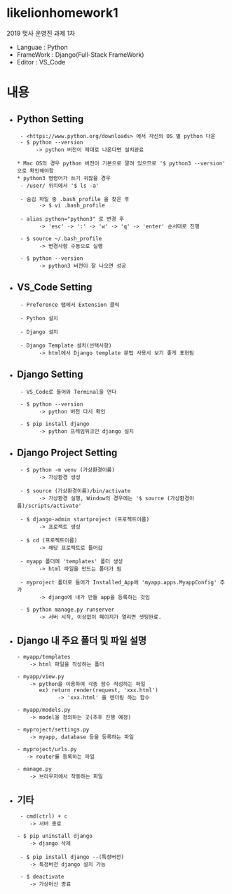 # likelionhomework1
2019 멋사 운영진 과제 1차

- Languae : Python
- FrameWork : Django(Full-Stack FrameWork)
- Editor : VS_Code

# 내용
  - ## Python Setting
    ```
     - <https://www.python.org/downloads> 에서 자신의 OS 별 python 다운
     - $ python --version
          -> python 버전이 제대로 나온다면 설치완료
    ```
    
     ```
     * Mac OS의 경우 python 버전이 기본으로 깔려 있으므로 '$ python3 --version' 으로 확인해야함
     * python3 명령어가 쓰기 귀찮을 경우
      - /user/ 위치에서 '$ ls -a'
      
      - 숨김 파일 중 .bash_profile 을 찾은 후
            -> $ vi .bash_profile
          
      - alias python="python3" 로 변경 후
            -> 'esc' -> ':' -> 'w' -> 'q' -> 'enter' 순서대로 진행
          
      - $ source ~/.bash_profile
            -> 변경사항 수동으로 실행
          
      - $ python --version
            -> python3 버전이 잘 나오면 성공
     ```
     
  - ## VS_Code Setting
    ```
     - Preference 탭에서 Extension 클릭
     
     - Python 설치
     
     - Django 설치
     
     - Django Template 설치(선택사항)
           -> html에서 Django template 문법 사용시 보기 좋게 표현됨
    ```
     
  - ## Django Setting
    ```
     - VS_Code로 들어와 Terminal을 연다
     
     - $ python --version
           -> python 버전 다시 확인
        
     - $ pip install django
           -> python 프레임워크인 django 설치
    ```
        
  - ## Django Project Setting
    ```
     - $ python -m venv (가상환경이름)
           -> 가상환경 생성
        
     - $ source (가상환경이름)/bin/activate
           -> 가상환경 실행, Window의 경우에는 '$ source (가상환경이름)/scripts/activate'
        
     - $ django-admin startproject (프로젝트이름)
           -> 프로젝트 생성
        
     - $ cd (프로젝트이름)
           -> 해당 프로젝트로 들어감
        
     - myapp 폴더에 'templates' 폴더 생성
           -> html 파일을 만드는 폴더가 됨
        
     - myproject 폴더로 들어가 Installed_App에 'myapp.apps.MyappConfig' 추가
           -> django에 내가 만들 app을 등록하는 것임
        
     - $ python manage.py runserver
           -> 서버 시작, 이상없이 페이지가 열리면 셋팅완료.
    ```
    
  - ## Django 내 주요 폴더 및 파일 설명
    ```
    - myapp/templates
        -> html 파일을 작성하는 폴더
      
    - myapp/view.py
        -> python을 이용하여 각종 함수 작성하는 파일
           ex) return render(request, 'xxx.html')
                 -> 'xxx.html' 을 렌더링 하는 함수
            
    - myapp/models.py
        -> model을 정의하는 곳(추후 진행 예정)
      
    - myproject/settings.py
        -> myapp, database 등을 등록하는 파일
      
    - myproject/urls.py
       -> router를 등록하는 파일
      
    - manage.py
        -> 브라우저에서 작동하는 파일
    ```
    
 - ## 기타
   ```
    - cmd(ctrl) + c
       -> 서버 종료
     
   - $ pip uninstall django
       -> django 삭제
        
    - $ pip install django --(특정버전)
       -> 특정버전 django 설치 가능
        
    - $ deactivate
       -> 가상머신 종료
